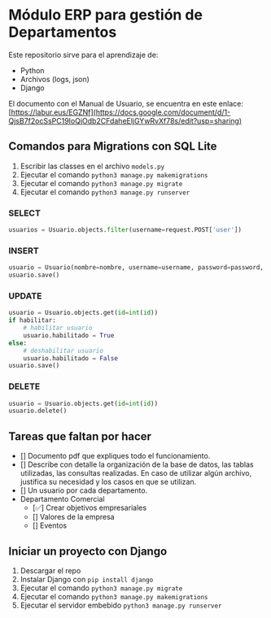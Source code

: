 # Módulo ERP para gestión de Departamentos

Este repositorio sirve para el aprendizaje de:   

* Python
* Archivos (logs, json)
* Django

El documento con el Manual de Usuario, se encuentra en este enlace: [https://labur.eus/EGZNf](https://docs.google.com/document/d/1-QjsB7f2ocSsPC19IoQjOdb2CFdaheEljGYwRvXf78s/edit?usp=sharing)

## Comandos para Migrations con SQL Lite
1. Escribir las classes en el archivo `models.py`
2. Ejecutar el comando `python3 manage.py makemigrations`
3. Ejecutar el comando `python3 manage.py migrate`
4. Ejecutar el comando `python3 manage.py runserver`

### SELECT
```python
usuarios = Usuario.objects.filter(username=request.POST['user'])
```
### INSERT
```python
usuario = Usuario(nombre=nombre, username=username, password=password, email=email, habilitado=habilitado)
usuario.save()
```
### UPDATE
```python
usuario = Usuario.objects.get(id=int(id))
if habilitar:
    # habilitar usuario
    usuario.habilitado = True
else:
    # deshabilitar usuario
    usuario.habilitado = False
usuario.save()
```

### DELETE
```python
usuario = Usuario.objects.get(id=int(id))
usuario.delete()
```

## Tareas que faltan por hacer
- [] Documento pdf que expliques todo el funcionamiento.
- [] Describe con detalle la organización de la base de datos, las tablas utilizadas, las consultas
realizadas. En caso de utilizar algún archivo, justifica su necesidad y los casos en que se utilizan.
- [] Un usuario por cada departamento.
- Departamento Comercial
    - [✅] Crear objetivos empresariales
    - [] Valores de la empresa
    - [] Eventos

## Iniciar un proyecto con Django
1. Descargar el repo
2. Instalar Django con `pip install django`
3. Ejecutar el comando `python3 manage.py migrate`
4. Ejecutar el comando `python3 manage.py makemigrations`
5. Ejecutar el servidor embebido `python3 manage.py runserver`